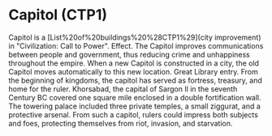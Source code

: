 # Capitol (CTP1)

Capitol is a [List%20of%20buildings%20%28CTP1%29](city improvement) in "Civilization: Call to Power".
Effect.
The Capitol improves communications between people and government, thus reducing crime and unhappiness throughout the empire. When a new Capitol is constructed in a city, the old Capitol moves automatically to this new location.
Great Library entry.
From the beginning of kingdoms, the capitol has served as fortress, treasury, and home for the ruler. Khorsabad, the capital of Sargon Il in the seventh Century BC covered one square mile enclosed in a double fortification wall. The towering palace included three private temples, a small ziggurat, and a protective arsenal. From such a capitol, rulers could impress both subjects and foes, protecting themselves from riot, invasion, and starvation.